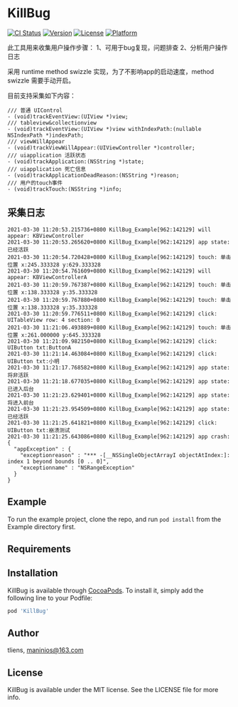 # KillBug

[![CI Status](https://img.shields.io/travis/tliens/KillBug.svg?style=flat)](https://travis-ci.org/tliens/KillBug)
[![Version](https://img.shields.io/cocoapods/v/KillBug.svg?style=flat)](https://cocoapods.org/pods/KillBug)
[![License](https://img.shields.io/cocoapods/l/KillBug.svg?style=flat)](https://cocoapods.org/pods/KillBug)
[![Platform](https://img.shields.io/cocoapods/p/KillBug.svg?style=flat)](https://cocoapods.org/pods/KillBug)

此工具用来收集用户操作步骤：
1、可用于bug复现，问题排查
2、分析用户操作日志

采用 runtime method swizzle 实现，为了不影响app的启动速度，method swizzle 需要手动开启。

目前支持采集如下内容：

```
/// 普通 UIControl
- (void)trackEventView:(UIView *)view;
/// tableview&collectionview
- (void)trackEventView:(UIView *)view withIndexPath:(nullable NSIndexPath *)indexPath;
/// viewWillAppear
- (void)trackViewWillAppear:(UIViewController *)controller;
/// uiapplication 活跃状态
- (void)trackApplication:(NSString *)state;
/// uiapplication 死亡信息
- (void)trackApplicationDeadReason:(NSString *)reason;
/// 用户的touch事件
- (void)trackTouch:(NSString *)info;

```

## 采集日志
```
2021-03-30 11:20:53.215736+0800 KillBug_Example[962:142129] will appear: KBViewController
2021-03-30 11:20:53.265620+0800 KillBug_Example[962:142129] app state: 已经活跃
2021-03-30 11:20:54.720428+0800 KillBug_Example[962:142129] touch: 单击 位置 x:245.333328 y:629.333328
2021-03-30 11:20:54.761609+0800 KillBug_Example[962:142129] will appear: KBViewControllerA
2021-03-30 11:20:59.767387+0800 KillBug_Example[962:142129] touch: 单击 位置 x:138.333328 y:35.333328
2021-03-30 11:20:59.767880+0800 KillBug_Example[962:142129] touch: 单击 位置 x:138.333328 y:35.333328
2021-03-30 11:20:59.776511+0800 KillBug_Example[962:142129] click: UITableView row: 4 section: 0
2021-03-30 11:21:06.493889+0800 KillBug_Example[962:142129] touch: 单击 位置 x:261.000000 y:645.333328
2021-03-30 11:21:09.982150+0800 KillBug_Example[962:142129] click: UIButton txt:ButtonA
2021-03-30 11:21:14.463084+0800 KillBug_Example[962:142129] click: UIButton txt:小明
2021-03-30 11:21:17.768582+0800 KillBug_Example[962:142129] app state: 将非活跃
2021-03-30 11:21:18.677035+0800 KillBug_Example[962:142129] app state: 已进入后台
2021-03-30 11:21:23.629401+0800 KillBug_Example[962:142129] app state: 将进入前台
2021-03-30 11:21:23.954509+0800 KillBug_Example[962:142129] app state: 已经活跃
2021-03-30 11:21:25.641821+0800 KillBug_Example[962:142129] click: UIButton txt:崩溃测试
2021-03-30 11:21:25.643086+0800 KillBug_Example[962:142129] app crash: {
  "appException" : {
    "exceptionreason" : "*** -[__NSSingleObjectArrayI objectAtIndex:]: index 1 beyond bounds [0 .. 0]",
    "exceptionname" : "NSRangeException"
  }
}
```
## Example

To run the example project, clone the repo, and run `pod install` from the Example directory first.

## Requirements

## Installation

KillBug is available through [CocoaPods](https://cocoapods.org). To install
it, simply add the following line to your Podfile:

```ruby
pod 'KillBug'
```

## Author

tliens, maninios@163.com

## License

KillBug is available under the MIT license. See the LICENSE file for more info.
